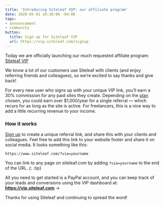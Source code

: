 ```yaml
---
title: 'Introducing Siteleaf VIP: our affiliate program'
date: 2020-05-01 10:30:00 -04:00
tags:
- announcement
- community
button:
  title: Sign up for Siteleaf VIP
  url: https://vip.siteleaf.com/signup
---
```


Today we are officially launching our much requested affiliate program: [Siteleaf VIP](https://vip.siteleaf.com/signup)

We know a lot of our customers use Siteleaf with clients (and enjoy referring friends and colleagues), so we’re excited to say thanks and give back!

For every new user who signs up with your unique VIP link, you’ll earn a 30% commission for any paid sites they create. Depending on the [plan](/plans) chosen, you could earn over $1,000/year for a single referral — which recurs for as long as the site is active. For freelancers, this is a nice way to add a little recurring revenue to your income.

### How it works

[Sign up](https://vip.siteleaf.com/signup) to create a unique referral link, and share this with your clients and colleagues. Feel free to add this link to your website footer and share it on social media. It looks something like this:

```
https://www.siteleaf.com/?via=yourname
```

You can link to any page on siteleaf.com by adding `?via=yourname` to the end of the URL. 
{: .tip}

All you need to get started is a PayPal account, and you can keep track of your leads and conversions using the VIP dashboard at: 
**<https://vip.siteleaf.com>** &rarr;

Thanks for using Siteleaf and continuing to spread the word!